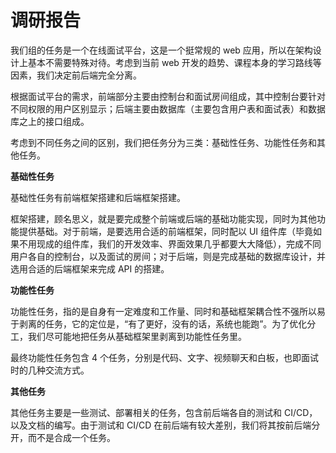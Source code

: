 # 调研报告

我们组的任务是一个在线面试平台，这是一个挺常规的 web 应用，所以在架构设计上基本不需要特殊对待。考虑到当前 web 开发的趋势、课程本身的学习路线等因素，我们决定前后端完全分离。

根据面试平台的需求，前端部分主要由控制台和面试房间组成，其中控制台要针对不同权限的用户区别显示；后端主要由数据库（主要包含用户表和面试表）和数据库之上的接口组成。

考虑到不同任务之间的区别，我们把任务分为三类：基础性任务、功能性任务和其他任务。

**基础性任务**

基础性任务有前端框架搭建和后端框架搭建。

框架搭建，顾名思义，就是要完成整个前端或后端的基础功能实现，同时为其他功能提供基础。对于前端，是要选用合适的前端框架，同时配以 UI 组件库（毕竟如果不用现成的组件库，我们的开发效率、界面效果几乎都要大大降低），完成不同用户各自的控制台，以及面试的房间；对于后端，则是完成基础的数据库设计，并选用合适的后端框架来完成 API 的搭建。

**功能性任务**

功能性任务，指的是自身有一定难度和工作量、同时和基础框架耦合性不强所以易于剥离的任务，它的定位是，“有了更好，没有的话，系统也能跑”。为了优化分工，我们尽可能地把任务从基础框架里剥离到功能性任务里。

最终功能性任务包含 4 个任务，分别是代码、文字、视频聊天和白板，也即面试时的几种交流方式。

**其他任务**

其他任务主要是一些测试、部署相关的任务，包含前后端各自的测试和 CI/CD，以及文档的编写。由于测试和 CI/CD 在前后端有较大差别，我们将其按前后端分开，而不是合成一个任务。